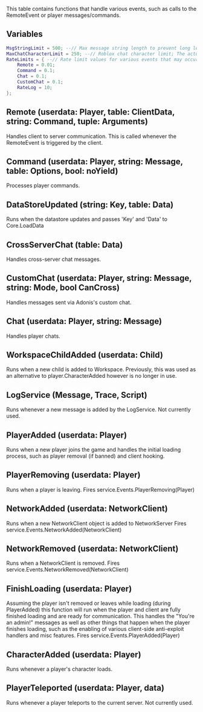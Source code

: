 This table contains functions that handle various events, such as calls to the RemoteEvent or player messages/commands.

## Variables
```Lua
MsgStringLimit = 500; --// Max message string length to prevent long length chat spam server crashing (chat & command bar); Anything over will be truncated;
MaxChatCharacterLimit = 250; --// Roblox chat character limit; The actual limit of the Roblox chat's textbox is 200 characters; I'm paranoid so I added 50 characters; Users should not be able to send a message larger than that;
RateLimits = { --// Rate limit values for various events that may occur to prevent spam/performance issues
	Remote = 0.01;
	Command = 0.1;
	Chat = 0.1;
	CustomChat = 0.1;
	RateLog = 10;
};
```

## Remote (userdata: Player, table: ClientData, string: Command, tuple: Arguments)
Handles client to server communication.
This is called whenever the RemoteEvent is triggered by the client.


## Command (userdata: Player, string: Message, table: Options, bool: noYield)
Processes player commands. 


## DataStoreUpdated (string: Key, table: Data)
Runs when the datastore updates and passes 'Key' and 'Data' to Core.LoadData


## CrossServerChat (table: Data)
Handles cross-server chat messages.


## CustomChat (userdata: Player, string: Message, string: Mode, bool CanCross)
Handles messages sent via Adonis's custom chat.


## Chat (userdata: Player, string: Message)
Handles player chats.


## WorkspaceChildAdded (userdata: Child)
Runs when a new child is added to Workspace. 
Previously, this was used as an alternative to player.CharacterAdded however is no longer in use. 


## LogService (Message, Trace, Script)
Runs whenever a new message is added by the LogService. Not currently used.


## PlayerAdded (userdata: Player)
Runs when a new player joins the game and handles the initial loading process, such as player removal (if banned) and client hooking.


## PlayerRemoving (userdata: Player)
Runs when a player is leaving.
Fires service.Events.PlayerRemoving(Player)


## NetworkAdded (userdata: NetworkClient)
Runs when a new NetworkClient object is added to NetworkServer
Fires service.Events.NetworkAdded(NetworkClient)


## NetworkRemoved (userdata: NetworkClient)
Runs when a NetworkClient is removed.
Fires service.Events.NetworkRemoved(NetworkClient)


## FinishLoading (userdata: Player)
Assuming the player isn't removed or leaves while loading (during PlayerAdded) this function will run when the player and client are fully finished loading and are ready for communication. This handles the "You're an admin!" messages as well as other things that happen when the player finishes loading, such as the enabling of various client-side anti-exploit handlers and misc features.
Fires service.Events.PlayerAdded(Player)

## CharacterAdded (userdata: Player)
Runs whenever a player's character loads.


## PlayerTeleported (userdata: Player, data)
Runs whenever a player teleports to the current server. Not currently used.



